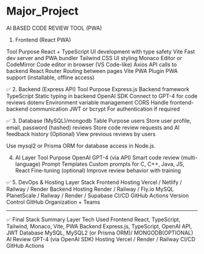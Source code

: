 # Major_Project

AI BASED CODE REVIEW TOOL (PWA)

 1. Frontend (React PWA)

Tool	Purpose
React + TypeScript	UI development with type safety
Vite	Fast dev server and PWA bundler
Tailwind CSS	UI styling
Monaco Editor or CodeMirror	Code editor in browser (VS Code-like)
Axios	API calls to backend
React Router	Routing between pages
Vite PWA Plugin	PWA support (installable, offline access)





✅ 2. Backend (Express API)
Tool	Purpose
Express.js	Backend framework
TypeScript	Static typing in backend
OpenAI SDK	Connect to GPT-4 for code reviews
dotenv	Environment variable management
CORS	Handle frontend-backend communication
JWT or bcrypt	For authentication if required





✅ 3. Database (MySQL)/mongodb
Table	Purpose
users	Store user profile, email, password (hashed)
reviews	Store code review requests and AI feedback
history	(Optional) View previous reviews by users

Use mysql2 or Prisma ORM for database access in Node.js.




4. AI Layer
Tool	Purpose
OpenAI GPT-4 (via API)	Smart code review (multi-language)
Prompt Templates	Custom prompts for C, C++, Java, JS, React
Fine-tuning (optional)	Improve review behavior with training



✅ 5. DevOps & Hosting
Layer	Stack
Frontend Hosting	Vercel / Netlify / Railway / Render
Backend Hosting	Render / Railway / Fly.io
MySQL	PlanetScale / Railway / Render / Supabase
CI/CD	GitHub Actions
Version Control	GitHub Organization + Teams



-----------------------------------------------------------------------------------
✅ Final Stack Summary
Layer	Tech Used
Frontend	React, TypeScript, Tailwind, Monaco, Vite, PWA
Backend	Express.js, TypeScript, OpenAI API, JWT
Database	MySQL, MySQL2 (or Prisma ORM)/ MONGODB(OPTIONAL)
AI Review	GPT-4 (via OpenAI SDK)
Hosting	Vercel / Render / Railway
CI/CD	GitHub Actions
